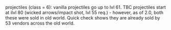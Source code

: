projectiles (class = 6): vanilla projectiles go up to lvl 61. TBC projectiles start at ilvl 80 (wicked arrows/impact shot, lvl 55 req.) - however, as of 2.0, both these were sold in old world. Quick check shows they are already sold by 53 vendors across the old world.
